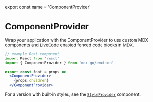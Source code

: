 
export const name = 'ComponentProvider'

# ComponentProvider

Wrap your application with the ComponentProvider to use custom MDX components and [LiveCode](/LiveCode) enabled fenced code blocks in MDX.

```jsx
// example Root component
import React from 'react'
import { ComponentProvider } from 'mdx-go/emotion'

export const Root = props =>
  <ComponentProvider>
    {props.children}
  </ComponentProvider>
```

For a version with built-in styles, see the [`StyleProvider`](/StyleProvider) component.

